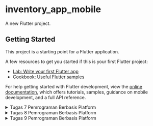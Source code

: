 # inventory_app_mobile

A new Flutter project.

## Getting Started

This project is a starting point for a Flutter application.

A few resources to get you started if this is your first Flutter project:

- [Lab: Write your first Flutter app](https://docs.flutter.dev/get-started/codelab)
- [Cookbook: Useful Flutter samples](https://docs.flutter.dev/cookbook)

For help getting started with Flutter development, view the
[online documentation](https://docs.flutter.dev/), which offers tutorials,
samples, guidance on mobile development, and a full API reference.


<details>
<summary> Tugas 7 Pemrograman Berbasis Platform</summary>

</br>

# Tugas 7 Pemrograman Berbasis Platform
1. Membuat sebuah program Flutter baru dengan tema inventory seperti tugas-tugas sebelumnya.

    Yang saya lakukan untuk bisa membuat program Flutter baru dengan tema Inventory seperti tugas-tugas sebelumnya yang bernama 'Inventory App' adalah melakukan `flutter create inventory_app_mobile` pada terminal. Setelah program dibuat, saya akan masuk ke program menggunakan Android Studio dan juga melakukan `cd inventory_app_mobile` pada terminal.

2. Membuat tiga tombol sederhana dengan ikon dan teks untuk:

    Sebelum bisa membuat tombol, saya perlu membuat overall program terlebih dahulu. Pada file `main.dart` di direktori `lib`, saya akan menambahkan kode berikut.

    ```
    import 'package:flutter/material.dart';
    import 'package:inventory_app_mobile/menu.dart';

    void main() {
    runApp(const MyApp());
    }

    class MyApp extends StatelessWidget {
    const MyApp({super.key});

    // This widget is the root of your application.
    @override
    Widget build(BuildContext context) {
        return MaterialApp(
        title: 'Flutter Demo',
        theme: ThemeData(
            colorScheme: ColorScheme.fromSeed(seedColor: Colors.indigo),
            useMaterial3: true,
        ),
        home:MyHomePage(),
        );
    }
    }
    ```

    Kode ini ditujukan untuk membuat root (awalan) aplikasi. 

    [x] Tombol Untuk Melihat daftar item (Lihat Item), Menambah item (Tambah Item), Logout (Logout)

    Kode di bawah adalah overall kode untuk menambahkan tombol-tombol di atas beserta dengan Icons yang akan digunakan. Kode-kode ini ditulis pada file baru bernama `menu.dart` di direktori `lib`.
 
    ```    
    import 'package:flutter/material.dart';

    class MyHomePage extends StatelessWidget {
    MyHomePage({Key? key}) : super(key: key);

    final List<ShopItem> items = [
        ShopItem("Lihat Produk", Icons.checklist),
        ShopItem("Tambah Produk", Icons.add_shopping_cart),
        ShopItem("Logout", Icons.logout),
    ];
    }
    ```

    Agar kode bisa berfungsi dengan baik dan dapat dikustomisasi tampilannya, saya menambahkan kode Widget build di bawah method `final List<ShopItem> items`.

    ```
    @override
    Widget build(BuildContext context) {
        return Scaffold(
        // Overall app
        backgroundColor:Colors.orange[50], // Mengubah background color dari overall app
        appBar: AppBar(
            title: const Text(
            'Shopping List',
            style: TextStyle(
                color: Colors.white,
            ),
            ),
            backgroundColor:Colors.white,
        ),
        body: SingleChildScrollView(
            // Widget wrapper yang dapat discroll
            child: Padding(
            padding: const EdgeInsets.all(10.0), // Set padding dari halaman
            child: Column(
                // Widget untuk menampilkan children secara vertikal
                children: <Widget>[
                const Padding(
                    padding: EdgeInsets.only(top: 10.0, bottom: 10.0),
                    // Widget Text untuk menampilkan tulisan dengan alignment center dan style yang sesuai
                    child: Text(
                    'Inventory App', // Text yang menandakan toko
                    textAlign: TextAlign.center,
                    style: TextStyle(
                        fontSize: 30,
                        fontWeight: FontWeight.bold,
                    ),
                    ),
                ),
                // Grid layout
                GridView.count(
                    // Container pada card kita.
                    primary: true,
                    padding: const EdgeInsets.all(20),
                    crossAxisSpacing: 10,
                    mainAxisSpacing: 10,
                    crossAxisCount: 3,
                    shrinkWrap: true,
                    children: items.map((ShopItem item) {
                    // Iterasi untuk setiap item
                    return ShopCard(item);
                    }).toList(),
                ),
                ],
            ),
            ),
        ),
        );
    }
    ```

    Berikut adalah kode untuk menjelaskan kelas ShopItem secara lebih baik.

    ```
    class ShopItem {
        final String name;
        final IconData icon;

        ShopItem(this.name, this.icon);
        }
    ```

    Kode-kode di atas akan menghasilkan list berupa item-item yang telah dibuat di atas. Akan tetapi, list tersebut belum berbentuk card/button. Kode di bawah ini adalah untuk mengubah tampilannya menjadi card

    ```
    class ShopCard extends StatelessWidget {
        final ShopItem item;

        const ShopCard(this.item, {super.key}); // Constructor

        @override
        Widget build(BuildContext context) {
            return Material(
            color: Colors.grey[100],
                child: Container(
                // Container untuk menyimpan Icon dan Text
                padding: const EdgeInsets.all(8),
                child: Center(
                    child: Column(
                    mainAxisAlignment: MainAxisAlignment.center,
                    children: [
                        Icon(
                        item.icon,
                        color: Colors.black,
                        size: 30.0,
                        ),
                        const Padding(padding: EdgeInsets.all(3)),
                        Text(
                        item.name,
                        textAlign: TextAlign.center,
                        style: const TextStyle(color: Colors.black),
                        ),
                    ],
                    ),
                ),
                ),
            ),
        }
        }
    ```

3. Memunculkan Snackbar dengan tulisan:

    [x] "Kamu telah menekan tombol Lihat Item", "Kamu telah menekan tombol Tambah Item", "Kamu telah menekan tombol Logout" ketika tombol Logout ditekan.

    Snackbar bisa ditimbulkan dengan menambahkan kode `Child: InkWell` agar bisa menambahkan properti `onTap` pada Widget build di ShopCard. Kode ini bertindak seperti OnClick() pada Java, dimana dia akan melakukan sesuatu saat tombol/card diklik.

    ```
    child: InkWell(
    // Area responsive terhadap sentuhan
    onTap: () {
    // Memunculkan SnackBar ketika diklik
    ScaffoldMessenger.of(context)
        ..hideCurrentSnackBar()
        ..showSnackBar(SnackBar(
            content: Text("Kamu telah menekan tombol ${item.name}!")));
    },
    )
    ```

4. Menjawab beberapa pertanyaan berikut pada README.md pada root folder.

    [x] Apa perbedaan utama antara stateless dan stateful widget dalam konteks pengembangan aplikasi Flutter?

    | Kategori Perbedaan | Stateless | Stateful |
    | :------------: | :------------: | :------------: |
    | Internal State | Tidak ada keadaan internal yang perlu dipertahankan | Dapat memperbarui keadaan internal |
    | Rebuild | Tidak dapat memicu pembangunan kembali | Dapat membangun kembali ketika keadaan berubah |
    | User Interaction | Tidak bereaksi terhadap interaksi pengguna | Merespon interaksi pengguna |
    | Aplikasi | Menampilkan konten statis | Menanggapi masukan pengguna |
    | Performance | Ringan dan efisien | Sedikit lebih banyak overhead |
    | Widget Structure | Kelas tunggal | Kelas ganda: widget & status |
    | State management | Tidak ada state management yang eksplisit | Membutuhkan state management eksplisit menggunakan `setState` |

    [x] Sebutkan seluruh widget yang kamu gunakan untuk menyelesaikan tugas ini dan jelaskan fungsinya masing-masing.

    1. MyHomePage (StatelessWidget): Widget utama yang menggambarkan halaman beranda aplikasi. Bertanggung jawab untuk mengatur tampilan utama aplikasi dan merupakan bagian integral dari Scaffold.

    2. Scaffold: Widget ini memberikan kerangka dasar untuk halaman aplikasi. Dalamnya termasuk AppBar, body, dan berbagai atribut lain yang digunakan untuk mengatur tampilan.

    3. AppBar: Bagian dari Scaffold yang memberikan bagian atas (app bar) yang berisi judul aplikasi.

    4. Column: Digunakan untuk menampilkan sejumlah widget children secara vertikal, termasuk teks "Inventory App" dan GridView.

    5. GridView.count: Digunakan untuk menampilkan tata letak grid yang berisi sejumlah item (cards) dan dikonfigurasi untuk menampilkan grid dengan 3 kolom.

    6. ShopCard extends StatelessWidget: Mewakili kartu (card) individual dalam grid. Setiap kartu memiliki ikon dan teks, serta dapat di-tekan untuk menampilkan SnackBar.

    7. Material: Digunakan sebagai wadah untuk setiap kartu dan memberikan latar belakang berwarna sesuai dengan jenis item yang diwakili.

    8. InkWell: Merespons sentuhan, memungkinkan pengguna untuk menekan kartu. Saat ditekan, SnackBar akan muncul.

    9. Container: Berfungsi sebagai wadah untuk mengelola ikon dan teks dalam setiap kartu.

    10. Icon: Digunakan untuk menampilkan ikon yang sesuai dengan item yang direpresentasikan oleh kartu.

    11. Text: Berfungsi untuk menampilkan teks yang sesuai dengan item yang diwakili oleh kartu.

    12. SnackBar: Muncul ketika salah satu kartu ditekan dan memberikan umpan balik kepada pengguna.

</details>

<details>
<summary> Tugas 8 Pemrograman Berbasis Platform </summary>

</br>

# Tugas 8 Pemrograman Berbasis Platform

1. Jelaskan perbedaan antara Navigator.push() dan Navigator.pushReplacement(), disertai dengan contoh mengenai penggunaan kedua metode tersebut yang tepat!

Dalam Flutter, `Navigator.push()` dan `Navigator.pushReplacement()` adalah dua metode yang digunakan untuk navigasi antar halaman.

a. `Navigator.push()` digunakan untuk menavigasi ke halaman baru tanpa menghapus halaman saat ini dari tumpukan navigasi. Jadi, ketika kita menekan tombol kembali, kita tidak akan keluar dari aplikasi, tetapi kembali ke halaman sebelumnya. Di bawah ini adalah contoh penggunaannya.

```
Navigator.push(
  context,
  MaterialPageRoute(builder: (context) => MyHomePage()),
);
```
Dalam contoh di atas, kita menavigasi ke `MyHomePage()` tanpa menghapus halaman saat ini. Jadi, ketika kita menekan tombol kembali, kita akan kembali ke halaman sebelumnya.

b. `Navigator.pushReplacement()` digunakan untuk menghapus route yang sedang ditampilkan kepada pengguna dan menggantinya dengan suatu route. Jadi, ketika kita menekan tombol kembali, kita tidak akan kembali ke halaman sebelumnya, tetapi akan keluar dari aplikasi. Di bawah ini adalah contoh penggunaannya.

```
Navigator.pushReplacement(
    context,
    MaterialPageRoute(
        builder: (context) => MyHomePage(),
));
```
Dalam contoh di atas, kita menavigasi ke `MyHomePage()` dan menghapus halaman saat ini. Jadi, ketika kita menekan tombol kembali, kita tidak akan kembali ke halaman sebelumnya, tetapi akan keluar dari aplikasi.

2. Jelaskan masing-masing layout widget pada Flutter dan konteks penggunaannya masing-masing!

Kode widget yang digunakan pada `left_drawer.dart` adalah `Drawer` widget dalam Flutter. `Drawer` ini memiliki dua `ListTile` yang masing-masing mengarah ke halaman yang berbeda ketika diklik. Di bawah ini adalah penjelasan masing-masing layout widgets dan konteks penggunaannya masing-masing.

- `Drawer`: Widget utama yang menciptakan sebuah panel navigasi horizontal (drawer) yang biasanya digunakan dalam `Scaffold.drawer` property.

- `Container`: Widget ini memberikan box painting, positioning, dan sizing untuk child-nya. Dalam kasus ini, digunakan untuk memberikan warna latar belakang pada `Drawer`.

- `ListView`: Widget ini digunakan untuk menampilkan daftar scrollable dari widget. Dalam kasus ini, digunakan untuk menampilkan daftar menu dalam `Drawer`.

- `DrawerHeader`: Widget ini memberikan header untuk `Drawer`. Header ini menampilkan judul aplikasi dan deskripsi singkat.

- `ListTile`: Widget ini biasanya digunakan untuk memberikan item dalam `ListView`. Dalam kasus ini, digunakan untuk memberikan menu dalam `Drawer`. Setiap `ListTile` memiliki ikon dan teks, dan juga aksi yang terjadi ketika menu tersebut diklik (navigasi ke halaman lain).

Secara keseluruhan, kode ini menciptakan sebuah `Drawer` dengan dua menu: "Halaman Utama" dan "Tambah Produk". Ketika menu "Halaman Utama" diklik, aplikasi akan menavigasi ke `MyHomePage`. Ketika menu "Tambah Produk" diklik, aplikasi akan menavigasi ke `ShopFormPage`.
 
3. Sebutkan apa saja elemen input pada form yang kamu pakai pada tugas kali ini dan jelaskan mengapa kamu menggunakan elemen input tersebut!

**TextFormField**: elemen input teks biasa. Digunakan untuk memasukkan nama dan harga produk. `TextFormField` memiliki beberapa properti seperti `decoration` untuk mengatur tampilan input, `onChanged` untuk menangani perubahan nilai input, dan `validator` untuk melakukan validasi input.

Berikut adalah penjelasan singkat tentang kode tersebut:

- `ShopFormPage`: Ini adalah `StatefulWidget` yang mengembalikan `Scaffold` yang berisi form untuk menambahkan produk.

- `_formKey`: Ini adalah `GlobalKey` yang digunakan untuk mengidentifikasi `Form` widget dan memvalidasi input form.

- `_name`, `_price`, dan `_description`: Ini adalah variabel yang digunakan untuk menyimpan nilai input form.

- `_saveProduct`: Ini adalah fungsi yang dipanggil ketika form disubmit. Fungsi ini akan menambahkan produk baru ke dalam `productList` jika form valid.

- `Form`: Ini adalah widget yang mengelompokkan beberapa `FormField` bersama-sama dan menyediakan metode validasi.

- `TextFormField`: Ini adalah widget yang menerima input teks dari pengguna. Widget ini memiliki validator untuk memeriksa apakah input valid.

Secara keseluruhan, kode ini menciptakan sebuah form untuk menambahkan produk baru. Ketika form disubmit, produk baru akan ditambahkan ke dalam `productList` dan dialog akan ditampilkan untuk mengonfirmasi bahwa produk telah berhasil disimpan. Jika form tidak valid, pesan error akan ditampilkan di `TextFormField` yang tidak valid.
 
4. Bagaimana penerapan clean architecture pada aplikasi Flutter?

Clean Architecture adalah prinsip desain software yang memberlakukan pemisahan tanggung jawab. Tujuannya adalah untuk menciptakan basis kode yang modular. Cara menerapkan Clean Architecture pada aplikasi Flutter adalah dengan membaginya menjadi empat lapisan arsitektur. Berikut adalah penjelasan masing-masing lapisannya.

a. Lapisan Data: Termasuk logika komunikasi dengan database, API jaringan, dll.

b. Lapisan Domain: Berfungsi sebagai inti aplikasi yang berisi logika bisnis dan model data.

c. Lapisan Fitur: Lapisan presentasi aplikasi, ini adalah lapisan yang paling bergantung pada kerangka kerja, karena berisi UI dan penanganan event dari UI.

d. Lapisan Sumber Daya dan Shared Library: Lapisan pendukung yang berisi kode yang dapat digunakan kembali di seluruh aplikasi.

5. Jelaskan bagaimana cara kamu mengimplementasikan checklist di atas secara step-by-step! (bukan hanya sekadar mengikuti tutorial)

[x] Membuat minimal satu halaman baru pada aplikasi, yaitu halaman formulir tambah item baru dengan ketentuan sebagai berikut:

a. Memakai minimal tiga elemen input, yaitu name, amount, description. Tambahkan elemen input sesuai dengan model pada aplikasi tugas Django yang telah kamu buat.

Untuk menambahkan elemen input sesuai model, saya menambahkan kode berikut dengan tujuan mendefinisikan awalan elemen.

```
class _ShopFormPageState extends State<ShopFormPage> {
  /* Elemen ShopFormPageState */
  final _formKey = GlobalKey<FormState>();
  late String _name;
  late int _price;
  late String _description;

```

b. Memiliki sebuah tombol Save.

Tombol save dibuat dengan membuat sebuah ElevatedButton yang bertuliskan `Save`. Cara kerjanya adalah dia memiliki properti OnPressed dimana saat dia menerima input pada form ia akan menyimpannya. Saya membuatnya melalui kode di bawah ini.

```
Align(
    alignment: Alignment.bottomCenter,
    child: Padding(
        padding: const EdgeInsets.all(8.0),
        child: ElevatedButton(
        style: ButtonStyle(
            backgroundColor: MaterialStateProperty.all(Colors.white),
            shape: MaterialStateProperty.all<RoundedRectangleBorder>(
            RoundedRectangleBorder(
                borderRadius: BorderRadius.circular(10.0),
                side: const BorderSide(color: Colors.black)
            ),
            ),  
        ),
        onPressed: _saveProduct,
        child: const Text(
            "Save",
            style: TextStyle(color: Colors.black),
        ),
        ),
    ),
    ),
```

saveProducts adalah sebuah function yang akan menyimpan data dari produk yang diisi pada form. Function tersebut diletakkan di file `shoplist_form.dart` di dalam Class `_ShopFormPageState extends State<ShopFormPage>`.  Berikut adalah kode yang digunakan.

```
void _saveProduct() {
    if (_formKey.currentState!.validate()) {
      productList.add(Product(
        name: _name,
        price: _price,
        description: _description,
      ));
  }

```

c. Setiap elemen input di formulir juga harus divalidasi dengan ketentuan sebagai berikut:

   - Setiap elemen input tidak boleh kosong. --> Hal ini bisa dilakukan dengan cara mencari tahu apakah isi dari form (value-nya) kosong atau tidak.

   - Setiap elemen input harus berisi data dengan tipe data atribut modelnya. --> Hal ini bisa dilakukan dengan melakukan parseType dari input form dan memvalidasi apakah input tersebut sesuai dengan tipe data yang diperlukan.

```
  @override
  Widget build(BuildContext context) {
    return Scaffold(
      backgroundColor: Colors.orange[50],
      appBar: AppBar(
        title: const Center(
          child: Text(
            'Form Tambah Produk',
          ),
        ),
        backgroundColor: Colors.white,
      ),
      drawer: const LeftDrawer(),
      body: Form(
        key: _formKey,
        child: SingleChildScrollView(
          child: Column(
            crossAxisAlignment: CrossAxisAlignment.start,
            children: [
              Padding(
                padding: const EdgeInsets.all(8.0),
                child: TextFormField(
                  decoration: InputDecoration(
                    hintText: "Nama Produk",
                    labelText: "Nama Produk",
                    fillColor: Colors.white,
                    filled: true,
                    border: OutlineInputBorder(
                      borderRadius: BorderRadius.circular(5.0),
                    ),
                  ),
                  onChanged: (String value) {
                    setState(() {
                      _name = value;
                    });
                  },
                  validator: (String? value) {
                    if (value == null || value.isEmpty) {
                      return "Nama tidak boleh kosong!";
                    }
                    return null;
                  },
                ),
              ),
              Padding(
                padding: const EdgeInsets.all(8.0),
                child: TextFormField(
                  decoration: InputDecoration(
                    hintText: "Harga",
                    labelText: "Harga",
                    fillColor: Colors.white,
                    filled: true,
                    border: OutlineInputBorder(
                      borderRadius: BorderRadius.circular(5.0),
                    ),
                  ),
                  onChanged: (String value) {
                    setState(() {
                      _price = int.tryParse(value) ?? 0;
                    });
                  },
                  validator: (String? value) {
                    if (value == null || value.isEmpty) {
                      return "Harga tidak boleh kosong!";
                    }
                    if (int.tryParse(value) == null) {
                      return "Harga harus berupa angka!";
                    }
                    return null;
                  },
                ),
              ),
              Padding(
                padding: const EdgeInsets.all(8.0),
                child: TextFormField(
                  decoration: InputDecoration(
                    hintText: "Deskripsi",
                    labelText: "Deskripsi",
                    fillColor: Colors.white,
                    filled: true,
                    border: OutlineInputBorder(
                      borderRadius: BorderRadius.circular(5.0),
                    ),
                  ),
                  onChanged: (String value) {
                    setState(() {
                      _description = value;
                    });
                  },
                  validator: (String? value) {
                    if (value == null || value.isEmpty) {
                      return "Deskripsi tidak boleh kosong!";
                    }
                    return null;
                  },
                ),
              ),
              
            ],
          ),
        ),
      ),
    );
  }
}

```

d. Mengarahkan pengguna ke halaman form tambah item baru ketika menekan tombol Tambah Item pada halaman utama.

Untuk bisa membuat sebuah halaman baru yang bertujuan untuk menambah item baru, saya perlu menambahkan sebuah file baru di direktori baru bernama `screens` yang dinamakan `shoplist_form.dart`. Tujuan dari file ini adalah sebagai halaman tujuan dimana saat tombol `Tambah Produk` ditekan dia akan menampilkan kode di file ini.

Di dalamnya, saya menambahkan kode ini sebagai penanda.

```
class ShopFormPage extends StatefulWidget {
  const ShopFormPage({Key? key}) : super(key: key);

  @override
  State<ShopFormPage> createState() => _ShopFormPageState();
}
```

Pada `shop_card.dart`, saya menambahkan kode di bawah ini untuk menghubungkan `shoplist_form` dengan `shop_card.dart`.
    
```
// Navigate ke route yang sesuai (tergantung jenis tombol)
if (item.name == "Tambah Produk") {
Navigator.push(
    context,
    MaterialPageRoute(
        builder: (context) => const ShopFormPage()
    ));
}
```

e. Memunculkan data sesuai isi dari formulir yang diisi dalam sebuah pop-up setelah menekan tombol Save pada halaman formulir tambah item baru.

Data dimunculkan melalui pop-up dengan cara menambahkan showDialog yang berisi kode sebagai berikut.

```
    showDialog(
    context: context,
    builder: (context) {
        return AlertDialog(
        title: const Text('Produk berhasil tersimpan'),
        content: SingleChildScrollView(
            child: Column(
            crossAxisAlignment: CrossAxisAlignment.start,
            children: [
                Text('Nama: $_name'),
                Text('Harga: $_price'),
                Text('Deskripsi: $_description'),
            ],
            ),
        ),
        actions: [
            TextButton(
            child: const Text('OK'),
            onPressed: () {
                Navigator.pop(context);
            },
            ),
        ],
        );
    },
    );

    _formKey.currentState!.reset();
}
```

[x] Membuat sebuah drawer pada aplikasi dengan ketentuan sebagai berikut:

a. Drawer minimal memiliki dua buah opsi, yaitu Halaman Utama dan Tambah Item.

```
import 'package:flutter/material.dart';
import 'package:inventory_app_mobile/screens/menu.dart';
import 'package:inventory_app_mobile/screens/shoplist_form.dart';
import '../screens/see_products.dart';

class LeftDrawer extends StatelessWidget {
  const LeftDrawer({super.key});

  @override
  Widget build(BuildContext context) {
    return Drawer(
      child: Container(
        color: Colors.orange[50],
        child: ListView(
          children: [
            const DrawerHeader(
              decoration: BoxDecoration(
                color: Colors.white,
              ),
              child: Column(
                children: [
                  Text(
                    'Inventory App Mobile',
                    textAlign: TextAlign.center,
                    style: TextStyle(
                      fontSize: 25,
                      fontWeight: FontWeight.bold,
                      color: Colors.black,
                    ),
                  ),
                  Padding(padding: EdgeInsets.all(10)),
                  Text("Catat seluruh keperluan belanjamu di sini!",
                    textAlign: TextAlign.center,
                    style: TextStyle(
                      fontSize: 15,
                      fontWeight: FontWeight.normal,
                      color: Colors.black,
                    ),
                  ),
                ],
              ),
            ),
            ListTile(
              leading: const Icon(Icons.home_outlined),
              title: const Text('Halaman Utama'),
              // Bagian redirection ke MyHomePage
              onTap: () {
                Navigator.pushReplacement(
                    context,
                    MaterialPageRoute(
                      builder: (context) => MyHomePage(),
                    ));
              },
            ),
            ListTile(
              leading: const Icon(Icons.add_shopping_cart),
              title: const Text('Tambah Produk'),
              // Bagian redirection ke ShopFormPage
              onTap: () {
                Navigator.pushReplacement(
                    context,
                    MaterialPageRoute(
                      builder: (context) => const ShopFormPage(),
                    ));
              },
            ),
            ListTile(
              leading: const Icon(Icons.checklist),
              title: const Text('Lihat Produk'),
              onTap: () {
                Navigator.pushReplacement(
                  context,
                  MaterialPageRoute(
                      builder: (context) =>
                          ProductListPage(products: productList)),
                );
              },
            ),
          ],
        ),
      ),
    );
  }
}
```

Pada kode di atas, Drawer berisikan tiga Tiles yang istilahnya merupakan 'buttons' untuk berpindah ke halaman Tambah Produk, Lihat Produk, dan Halaman Utama. Disini saya menggunakan Navigator.pushReplacement agar aplikasi tidak tertutup saat saya menekan tombol back, sehingga aplikasi bisa berjalan terus menerus.

b. Ketika memiih opsi Halaman Utama, maka aplikasi akan mengarahkan pengguna ke halaman utama.

Sudah diimplementasikan di atas dengan cara menambahkan baris kode `MaterialPageRoute(builder: (context) => const MyHomePage(),` yang mana akan mengubah tampilan website dari leftDrawer menjadi halaman MyHomePage.

c. Ketika memiih opsi (Tambah Item), maka aplikasi akan mengarahkan pengguna ke halaman form tambah item baru.

Sudah diimplementasikan di atas dengan cara menambahkan baris kode `MaterialPageRoute(builder: (context) => const ShopFormPage(),` yang mana akan mengubah tampilan website dari leftDrawer menjadi halaman ShopFormPage.


</details>

<details>
<summary> Tugas 9 Pemrograman Berbasis Platform </summary>

</br>

# Tugas 9 Pemrograman Berbasis Platform

- [x] Memastikan deployment proyek tugas Django kamu telah berjalan dengan baik.

    Pastikan Secret and Variables pada Repository GitHub sudah benar dan tepat lalu pastikan file-file yang dibutuhkan untuk keperluan deployment sudah ada pada file proyek Django.

- [x] Membuat halaman login pada proyek tugas Flutter. 

    Buat file 'login.dart' pada projek Flutter lalu isi dengan kode:
    ```
    import 'package:inventory_app_mobile/screens/menu.dart';
    import 'package:flutter/material.dart';
    import 'package:pbp_django_auth/pbp_django_auth.dart';
    import 'package:provider/provider.dart';
    
    void main() {
      runApp(const LoginApp());
    }
    
    class LoginApp extends StatelessWidget {
      const LoginApp({super.key});
    
      @override
      Widget build(BuildContext context) {
        return MaterialApp(
          title: 'Login',
          theme: ThemeData(
            primarySwatch: Colors.blue,
          ),
          home: const LoginPage(),
        );
      }
    }
    
    class LoginPage extends StatefulWidget {
      const LoginPage({super.key});
    
      @override
      _LoginPageState createState() => _LoginPageState();
    }
    
    class _LoginPageState extends State<LoginPage> {
      final TextEditingController _usernameController = TextEditingController();
      final TextEditingController _passwordController = TextEditingController();
    
      @override
      Widget build(BuildContext context) {
        final request = context.watch<CookieRequest>();
        return Scaffold(
          appBar: AppBar(
            title: const Text('Login'),
          ),
          body: Container(
            padding: const EdgeInsets.all(16.0),
            child: Column(
              mainAxisAlignment: MainAxisAlignment.center,
              children: [
                TextField(
                  controller: _usernameController,
                  decoration: const InputDecoration(
                    labelText: 'Username',
                  ),
                ),
                const SizedBox(height: 12.0),
                TextField(
                  controller: _passwordController,
                  decoration: const InputDecoration(
                    labelText: 'Password',
                  ),
                  obscureText: true,
                ),
                const SizedBox(height: 24.0),
                ElevatedButton(
                  onPressed: () async {
                    String username = _usernameController.text;
                    String password = _passwordController.text;
    
                    // Cek kredensial
                    final response = await request.login("http://127.0.0.1:8000/auth/login/", {
                      'username': username,
                      'password': password,
                    });
    
                    if (request.loggedIn) {
                      String message = response['message'];
                      String uname = response['username'];
                      Navigator.pushReplacement(
                        context,
                        MaterialPageRoute(builder: (context) => MyHomePage()),
                      );
                      ScaffoldMessenger.of(context)
                        ..hideCurrentSnackBar()
                        ..showSnackBar(
                            SnackBar(content: Text("$message Selamat datang, $uname.")));
                    } else {
                      showDialog(
                        context: context,
                        builder: (context) => AlertDialog(
                          title: const Text('Login Gagal'),
                          content:
                          Text(response['message']),
                          actions: [
                            TextButton(
                              child: const Text('OK'),
                              onPressed: () {
                                Navigator.pop(context);
                              },
                            ),
                          ],
                        ),
                      );
                    }
                  },
                  child: const Text('Login'),
                ),
              ],
            ),
          ),
        );
      }
    }
    ```

- [x] Mengintegrasikan sistem autentikasi Django dengan proyek tugas Flutter.

    Pada projek Django buat app baru bernama `authentication` lalu install library 'django-cors-headers'. Tambahkan `authentication dan `corsheaders` kedalam `INSTALLED_APPS` di `settings.py`. Tambahkan juga `corsheaders.middleware.CorsMiddleware` pada `settings.py` dan tambahkan beberapa variabel berikut ini:
    ```
    CORS_ALLOW_ALL_ORIGINS = True
    CORS_ALLOW_CREDENTIALS = True
    CSRF_COOKIE_SECURE = True
    SESSION_COOKIE_SECURE = True
    CSRF_COOKIE_SAMESITE = 'None'
    SESSION_COOKIE_SAMESITE = 'None'
    ```
    Buat fungsi `login`, `logout` pada `authentication/views.py` dan lakukan routingnya pada `urls.py`

    Install package berikut ini pada projek Flutter:
    ```
    flutter pub add provider
    flutter pub add pbp_django_auth
    ```
    Lalu ubah class `MyApp` pada `main.dart` menjadi:
    ```
    class MyApp extends StatelessWidget {
      const MyApp({Key? key}) : super(key: key);
    
      @override
      Widget build(BuildContext context) {
        return Provider(
          create: (_) {
            CookieRequest request = CookieRequest();
            return request;
          },
          child: MaterialApp(
              title: 'Flutter App',
              theme: ThemeData(
                colorScheme: ColorScheme.fromSeed(seedColor: Colors.indigo),
                useMaterial3: true,
              ),
              home: LoginPage()),
        );
      }
  }
  ```

- [x] Membuat model kustom sesuai dengan proyek aplikasi Django. 

    Buka endpoint `JSON` pada website Django lalu copy semua data yang ada di endpoint `JSON`. Buka situs web Quicktype dan tempel data `JSON` tadi lalu ubah language menjadi `DART`. Lalu tekan tombol `Copy Code` pada Quicktype.
    
    Pada projek Flutter buat folder baru `lib/models` lalu buat file baru `product.dart` dan tempel kode yang sudah disalin dari Quicktype sehingga menjadi seperti ini:
    ```
    // To parse this JSON data, do
    //
    //     final product = productFromJson(jsonString);
    
    import 'dart:convert';
    
    List<Product> productFromJson(String str) => List<Product>.from(json.decode(str).map((x) => Product.fromJson(x)));
    
    String productToJson(List<Product> data) => json.encode(List<dynamic>.from(data.map((x) => x.toJson())));
    
    class Product {
      String model;
      int pk;
      Fields fields;
    
      Product({
        required this.model,
        required this.pk,
        required this.fields,
      });
    
      factory Product.fromJson(Map<String, dynamic> json) => Product(
        model: json["model"],
        pk: json["pk"],
        fields: Fields.fromJson(json["fields"]),
      );
    
      Map<String, dynamic> toJson() => {
        "model": model,
        "pk": pk,
        "fields": fields.toJson(),
      };
    }
    
    class Fields {
      int user;
      String name;
      int amount;
      String description;
    
      Fields({
        required this.user,
        required this.name,
        required this.amount,
        required this.description,
      });
    
      factory Fields.fromJson(Map<String, dynamic> json) => Fields(
        user: json["user"],
        name: json["name"],
        amount: json["amount"],
        description: json["description"],
      );
    
      Map<String, dynamic> toJson() => {
        "user": user,
        "name": name,
        "amount": amount,
        "description": description,
      };
    }
    ```

- [x] Membuat halaman yang berisi daftar semua item yang terdapat pada endpoint JSON di Django yang telah kamu deploy. 
        
    Pada projek Flutter buat file `see_products.dart` lalu isi dengan kode:
    ```
    import 'package:flutter/material.dart';
    import 'package:http/http.dart' as http;
    import 'dart:convert';
    import 'package:inventory_app_mobile/models/product.dart';
    import 'package:inventory_app_mobile/screens/detail_product.dart';
    import 'package:inventory_app_mobile/widgets/left_drawer.dart';
    
    class ProductPage extends StatefulWidget {
      const ProductPage({Key? key}) : super(key: key);
    
      @override
      _ProductPageState createState() => _ProductPageState();
    }
    
    class _ProductPageState extends State<ProductPage> {
      Future<List<Product>> fetchProduct() async {
        // TODO: Ganti URL dan jangan lupa tambahkan trailing slash (/) di akhir URL!
        var url = Uri.parse(
            'http://127.0.0.1:8000/json/');
        var response = await http.get(
          url,
          headers: {"Content-Type": "application/json"},
        );
    
        // melakukan decode response menjadi bentuk json
        var data = jsonDecode(utf8.decode(response.bodyBytes));
    
        // melakukan konversi data json menjadi object Product
        List<Product> see_products = [];
        for (var d in data) {
          if (d != null) {
            see_products.add(Product.fromJson(d));
          }
        }
        return see_products;
      }
    }
    ```
    
  - [x] Tampilkan name, amount, dan description dari masing-masing item pada halaman ini.

        Pada file `see_products.dart` tambahkan kode:
        ```
        ...
        @override
          Widget build(BuildContext context) {
            return Scaffold(
                appBar: AppBar(
                  title: const Text('Product'),
                ),
                drawer: const LeftDrawer(),
                body: FutureBuilder(
                    future: fetchProduct(),
                    builder: (context, AsyncSnapshot snapshot) {
                      if (snapshot.data == null) {
                        return const Center(child: CircularProgressIndicator());
                      } else {
                        if (!snapshot.hasData) {
                          return const Column(
                            children: [
                              Text(
                                "Tidak ada data produk.",
                                style:
                                TextStyle(color: Color(0xff59A5D8), fontSize: 20),
                              ),
                              SizedBox(height: 8),
                            ],
                          );
                        } else {
                          return ListView.builder(
                              itemCount: snapshot.data!.length,
                              itemBuilder: (_, index) => Container(
                                margin: const EdgeInsets.symmetric(
                                    horizontal: 16, vertical: 12),
                                padding: const EdgeInsets.all(20.0),
                                child: Column(
                                  mainAxisAlignment: MainAxisAlignment.start,
                                  crossAxisAlignment: CrossAxisAlignment.start,
                                  children: [
                                    Text(
                                      "${snapshot.data![index].fields.name}",
                                      style: const TextStyle(
                                        fontSize: 18.0,
                                        fontWeight: FontWeight.bold,
                                      ),
                                    ),
                                    const SizedBox(height: 10),
                                    Text("${snapshot.data![index].fields.amount}"),
                                    const SizedBox(height: 10),
                                    Text(
                                        "${snapshot.data![index].fields.description}"),
                                  ],
                                ),
                              ));
                        }
                      }
                    }));
          }
        ...
        ```

- [x] Membuat halaman detail untuk setiap item yang terdapat pada halaman daftar Item. 

    Pada projek Flutter buat file baru `detail_product.dart` lalu isi dengan kode:
    ```
    import 'dart:ui';
    import 'package:flutter/material.dart';
    import 'package:http/http.dart' as http;
    import 'dart:convert';
    import 'package:inventory_app_mobile/models/product.dart';
    import 'package:inventory_app_mobile/widgets/left_drawer.dart';
    import 'package:inventory_app_mobile/screens/see_products.dart';
    
    
    
    class DetailProductPage extends StatelessWidget {
      const DetailProductPage({Key? key, required this.id}) : super(key: key);
      final int id;
    
      Future<List<Product>> fetchProduct() async {
        // TODO: Ganti URL dan jangan lupa tambahkan trailing slash (/) di akhir URL!
        var url = Uri.parse(
            'http://127.0.0.1:8000/json/${id}');
        var response = await http.get(
          url,
          headers: {"Content-Type": "application/json"},
        );
    
        // melakukan decode response menjadi bentuk json
        var data = jsonDecode(utf8.decode(response.bodyBytes));
    
        // melakukan konversi data json menjadi object Product
        List<Product> see_products = [];
        for (var d in data) {
          if (d != null) {
            see_products.add(Product.fromJson(d));
          }
        }
        return see_products;
      }
    }
    ```

    - [x] Halaman ini dapat diakses dengan menekan salah satu item pada halaman daftar Item.
  
        Pada file `see_products.dart` tambahkan kode berikut ini di bagian `return ListView.builder(...)`:
        ```
        ...
         ElevatedButton(
            onPressed: () async {
              Navigator.pushReplacement(
                context,
                MaterialPageRoute(builder: (context) => DetailProductPage(id: snapshot.data![index].pk)),
              );
            },
            child: const Text('Detail Product'),
          ),
        ...
        ```

      - [x] Tampilkan seluruh atribut pada model item kamu pada halaman ini. 
  
          Pada file `detail_product.dart` tambahkan kode berikut ini:
          ```
          ...
          @override
            Widget build(BuildContext context) {
              return Scaffold(
                  appBar: AppBar(
                    title: const Text('Detail Product'),
                  ),
                  drawer: const LeftDrawer(),
                  body: FutureBuilder(
                      future: fetchProduct(),
                      builder: (context, AsyncSnapshot snapshot) {
                        if (snapshot.data == null) {
                          return const Center(child: CircularProgressIndicator());
                        } else {
                          if (!snapshot.hasData) {
                            return const Column(
                              children: [
                                Text(
                                  "Tidak ada data produk.",
                                  style:
                                  TextStyle(color: Color(0xff59A5D8), fontSize: 20),
                                ),
                                SizedBox(height: 8),
                              ],
                            );
                          } else {
                            return ListView.builder(
                                itemCount: snapshot.data!.length,
                                itemBuilder: (_, index) => Container(
                                  margin: const EdgeInsets.symmetric(
                                      horizontal: 16, vertical: 12),
                                  padding: const EdgeInsets.all(20.0),
                                  child: Column(
                                    mainAxisAlignment: MainAxisAlignment.start,
                                    crossAxisAlignment: CrossAxisAlignment.start,
                                    children: [
                                      Text(
                                        "${snapshot.data![index].fields.name}",
                                        style: const TextStyle(
                                          fontSize: 18.0,
                                          fontWeight: FontWeight.bold,
                                        ),
                                      ),
                                      const SizedBox(height: 10),
                                      Text("Amount: ${snapshot.data![index].fields.amount}"),
                                      const SizedBox(height: 10),
                                      Text("Price: ${snapshot.data![index].fields.price}"),
                                      const SizedBox(height: 10),
                                      Text(
                                          "${snapshot.data![index].fields.description}"),
                                    ],
                                  ),
                                ));
                          }
                        }
                      }));
            }
          ...
          ```

      - [x] Tambahkan tombol untuk kembali ke halaman daftar item. 

          Pada file `see_products.dart` tambahkan kode berikut ini di bagian `return Scaffold(...)`:
          ```
          ...
          ElevatedButton(
              onPressed: () async {
                Navigator.pushReplacement(
                    context,
                    MaterialPageRoute(builder: (context) => ProductPage()),
                );
              },
              child: const Text('Kembali'),
            ),
          ...
          ```

- [x] Apakah bisa kita melakukan pengambilan data JSON tanpa membuat model terlebih dahulu? Jika iya, apakah hal tersebut lebih baik daripada membuat model sebelum melakukan pengambilan data JSON? 
    
    Ya, Dapat melakukan pengambilan data JSON tanpa membuat model terlebih dahulu. Secara umum, ini dikenal sebagai deserialization atau parsing JSON. Dalam Flutter, dapat dilakukan dengan menggunakan library seperti dart:convert.

    Namun, membuat model (biasanya dalam bentuk Dart class) dapat memberikan beberapa keuntungan, terutama jika struktur JSON kompleks dan perlu mengelola data dengan lebih terstruktur. Beberapa keuntungan membuat model meliputi:

  1. Type Safety: Dengan membuat model, dapat menggunakan sistem tipe Dart untuk memastikan bahwa tipe data yang diharapkan sesuai dengan yang sebenarnya.
  2. Readibility Code yang Lebih Baik:  Membuat model dapat membuat kode lebih mudah dibaca dan dimengerti, terutama jika ada banyak properti.
  3. Refaktorisasi Kode yang Lebih Mudah:  Jika struktur data berubah, refaktorisasi kode dapat lebih mudah dengan menggunakan model, karena perubahan hanya perlu dilakukan di satu tempat.

    Jadi jika ingin cepat dalam membuat program lebih baik tidak usah membuat model tetapi jika kode ingin lebih rapih, mudah dikembangkan, dan aman untuk kedepannya lebih baik membuat model.

- [x] Jelaskan fungsi dari CookieRequest dan jelaskan mengapa instance CookieRequest perlu untuk dibagikan ke semua komponen di aplikasi Flutter. 

    CookieRequest adalah kelas yang digunakan untuk mengirim permintaan HTTP dengan cookie. Ketika permintaan HTTP dikirim, cookie dapat disertakan dalam permintaan tersebut. Ini memungkinkan server untuk mengidentifikasi pengguna yang terautentikasi dan menyimpan informasi tentang sesi pengguna. 

    Instance CookieRequest perlu dibagikan ke semua komponen di aplikasi Flutter karena ini memungkinkan setiap komponen untuk mengakses cookie yang sama. Dengan cara ini, setiap komponen dapat mengakses informasi yang sama tentang pengguna yang terautentikasi dan sesi pengguna. Ini sangat penting dalam aplikasi yang memerlukan otentikasi pengguna.

- [x] Jelaskan mekanisme pengambilan data dari JSON hingga dapat ditampilkan pada Flutter. 

  Untuk mengambil data dari JSON dan menampilkannya di Flutter, Anda dapat mengikuti langkah-langkah berikut:

1. **Tambahkan paket http**: Paket http menyediakan cara termudah untuk mengambil data dari internet. Untuk menambahkan paket http sebagai dependensi, kita harus menjalankan perintah berikut di terminal `flutter pub add http`.

Setelah itu, kita harus mengimpor paket http di file Dart kita, `import 'package:http/http.dart' as http;`

2. **Buat permintaan jaringan**: Pada file `android/app/src/main/AndroidManifest.xml`, tambahkan kode berikut untuk memperbolehkan akses Internet pada aplikasi Flutter yang sedang dibuat.

<application>
...
</application>
<uses-permission android:name="android.permission.INTERNET" />


3. **Membuat Model Dart**: kita harus membuat model Dart baru untuk mencerminkan struktur data JSON yang kita buat.

4. **Deserialisasi Objek Dart**: Untuk memudahkan, kita mengubahnya dengan menggunakan quickType.com dan mengimport `dart:convert ` di file Dart.

5. **Menampilkan Data pada Flutter UI**: Menampilkan data tersebut pada antarmuka pengguna Flutter. Ini melibatkan pembuatan widget yang menggunakan nilai dari objek Dart tersebut.

- [x] Jelaskan mekanisme autentikasi dari input data akun pada Flutter ke Django hingga selesainya proses autentikasi oleh Django dan tampilnya menu pada Flutter. 

1. **Buat Form Login pada Flutter**: Pertama, Anda perlu membuat form login pada aplikasi Flutter Anda. Form ini biasanya akan meminta pengguna untuk memasukkan username dan password¹.

2. **Kirim Data ke Server Django**: Setelah pengguna mengisi form dan menekan tombol submit, aplikasi Flutter Anda harus mengirimkan data tersebut ke server Django. Ini biasanya dilakukan dengan membuat permintaan POST ke endpoint tertentu pada server Django¹.

3. **Proses Data di Server Django**: Setelah menerima data dari aplikasi Flutter, server Django akan memproses data tersebut. Ini biasanya melibatkan pengecekan apakah username dan password yang diberikan cocok dengan data yang ada di database¹.

4. **Kirim Respons ke Aplikasi Flutter**: Jika data yang diberikan cocok, server Django akan mengirimkan respons sukses ke aplikasi Flutter. Respons ini biasanya berisi token autentikasi yang dapat digunakan untuk mengautentikasi permintaan selanjutnya dari aplikasi Flutter¹.

5. **Tampilkan Menu pada Flutter**: Setelah menerima respons sukses dari server Django, aplikasi Flutter dapat menampilkan menu utama¹.

- [x] Sebutkan seluruh widget yang kamu pakai pada tugas ini dan jelaskan fungsinya masing-masing.

  1. Scaffold: Kerangka dasar aplikasi Flutter. 
  2. AppBar: Baris judul di bagian atas layar. 
  3. LeftDrawer: Widget kustom yang kemungkinan berisi navigasi atau tautan. 
  4. FutureBuilder: Menggunakan hasil dari Future (fetchProduct()) untuk membangun antarmuka pengguna berdasarkan status Future. 
  5. Column: Wadah vertikal untuk tata letak. 
  6. ListView.builder: Membuat daftar elemen dengan jumlah dinamis. 
  7. Container: Wadah elemen-elemen UI dengan margin dan padding. 
  8. Text: Menampilkan teks pada antarmuka pengguna. 
  9. SizedBox: Memberikan spasi vertikal. 
  10. ElevatedButton: Tombol dengan latar belakang yang diangkat, digunakan untuk kembali ke halaman produk.

</details>